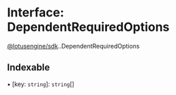 # Interface: DependentRequiredOptions

[@lotusengine/sdk](../wiki/@lotusengine.sdk).[<internal>](../wiki/@lotusengine.sdk.%3Cinternal%3E).DependentRequiredOptions

## Indexable

▪ [key: `string`]: `string`[]
